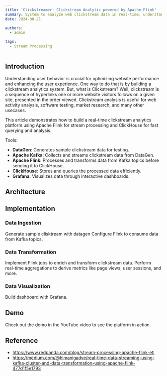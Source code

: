 ```yaml
---
title: 'Clickstreamer: Clickstream Analytic powered by Apache Flink'
summary: System to analyze web clickstream data in real-time, understanding user behavior, and generating insights for optimizing websites.
date: 2024-08-21

authors:
  - admin

tags:
  - Stream Processing
---
```


## Introduction

Understanding user behavior is crucial for optimizing website performance and enhancing the user experience. 
One way to do that is by building a clickstream analytics system. But, what is Clickstream? 
Well, clickstream is a sequence of hyperlinks one or more website visitors follows on a given site, presented in the order viewed.
Clickstream analysis is useful for web activity analysis, software testing, market research, and many other usecases.

This article demonstrates how to build a real-time clickstream analytics platform using Apache Flink for stream processing and ClickHouse for fast querying and analysis.

Tools:
- **DataGen**: Generates sample clickstream data for testing.
- **Apache Kafka**: Collects and streams clickstream data from DataGen.
- **Apache Flink**: Processes and transforms data from Kafka topics before sending it to ClickHouse.
- **ClickHouse**: Stores and queries the processed data efficiently.
- **Grafana**: Visualizes data through interactive dashboards.

## Architecture

## Implementation

### Data Ingestion

Generate sample clisktream with datagen
Configure Flink to consume data from Kafka topics.

### Data Transformation

Implement Flink jobs to enrich and transform clickstream data.
Perform real-time aggregations to derive metrics like page views, user sessions, and more.

### Data Visualization

Build dashboard with Grafana.

## Demo

Check out the demo in the YouTube video to see the platform in action.

## Reference

- https://www.redpanda.com/blog/stream-processing-apache-flink-etl
- https://medium.com/@himanigadve/real-time-data-streaming-using-kafka-cluster-and-data-transformation-using-apache-flink-477d1f5e1793